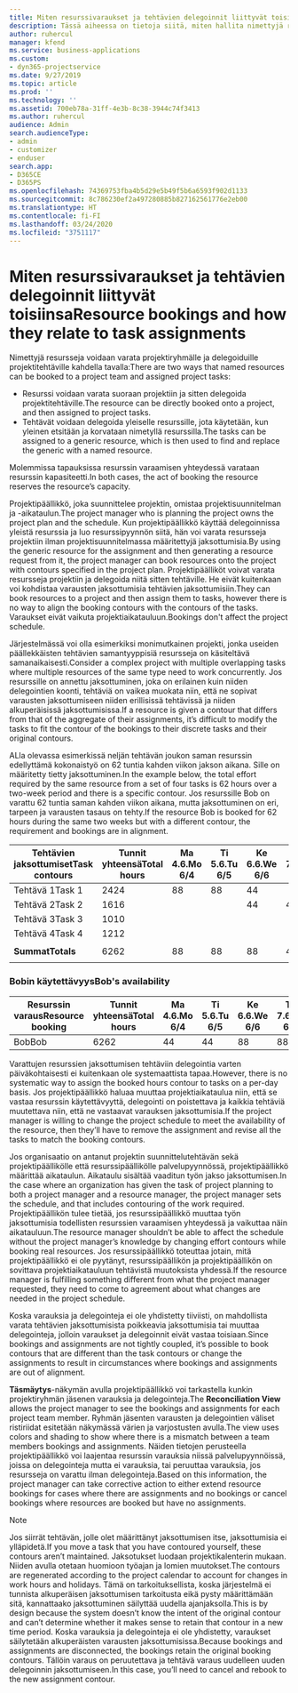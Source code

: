 ```yaml
---
title: Miten resurssivaraukset ja tehtävien delegoinnit liittyvät toisiinsa
description: Tässä aiheessa on tietoja siitä, miten hallita nimettyjä resursseja, resurssien varauksia ja resurssien delegointeja ja siitä, miten ne liittyvät toisiinsa.
author: ruhercul
manager: kfend
ms.service: business-applications
ms.custom:
- dyn365-projectservice
ms.date: 9/27/2019
ms.topic: article
ms.prod: ''
ms.technology: ''
ms.assetid: 700eb78a-31ff-4e3b-8c38-3944c74f3413
ms.author: ruhercul
audience: Admin
search.audienceType:
- admin
- customizer
- enduser
search.app:
- D365CE
- D365PS
ms.openlocfilehash: 74369753fba4b5d29e5b49f5b6a6593f902d1133
ms.sourcegitcommit: 8c786230ef2a497280885b827162561776e2eb00
ms.translationtype: HT
ms.contentlocale: fi-FI
ms.lasthandoff: 03/24/2020
ms.locfileid: "3751117"
---
```

# <a name="resource-bookings-and-how-they-relate-to-task-assignments"></a><span data-ttu-id="77407-103">Miten resurssivaraukset ja tehtävien delegoinnit liittyvät toisiinsa</span><span class="sxs-lookup"><span data-stu-id="77407-103">Resource bookings and how they relate to task assignments</span></span>


<span data-ttu-id="77407-104">Nimettyjä resursseja voidaan varata projektiryhmälle ja delegoiduille projektitehtäville kahdella tavalla:</span><span class="sxs-lookup"><span data-stu-id="77407-104">There are two ways that named resources can be booked to a project team and assigned project tasks:</span></span>

- <span data-ttu-id="77407-105">Resurssi voidaan varata suoraan projektiin ja sitten delegoida projektitehtäville.</span><span class="sxs-lookup"><span data-stu-id="77407-105">The resource can be directly booked onto a project, and then assigned to project tasks.</span></span>
- <span data-ttu-id="77407-106">Tehtävät voidaan delegoida yleiselle resurssille, jota käytetään, kun yleinen etsitään ja korvataan nimetyllä resurssilla.</span><span class="sxs-lookup"><span data-stu-id="77407-106">The tasks can be assigned to a generic resource, which is then used to find and replace the generic with a named resource.</span></span> 

<span data-ttu-id="77407-107">Molemmissa tapauksissa resurssin varaamisen yhteydessä varataan resurssin kapasiteetti.</span><span class="sxs-lookup"><span data-stu-id="77407-107">In both cases, the act of booking the resource reserves the resource’s capacity.</span></span>

<span data-ttu-id="77407-108">Projektipäällikkö, joka suunnittelee projektin, omistaa projektisuunnitelman ja -aikataulun.</span><span class="sxs-lookup"><span data-stu-id="77407-108">The project manager who is planning the project owns the project plan and the schedule.</span></span> <span data-ttu-id="77407-109">Kun projektipäällikkö käyttää delegoinnissa yleistä resurssia ja luo resurssipyynnön siitä, hän voi varata resursseja projektiin ilman projektisuunnitelmassa määritettyjä jaksottumisia.</span><span class="sxs-lookup"><span data-stu-id="77407-109">By using the generic resource for the assignment and then generating a resource request from it, the project manager can book resources onto the project with contours specified in the project plan.</span></span> <span data-ttu-id="77407-110">Projektipäälliköt voivat varata resursseja projektiin ja delegoida niitä sitten tehtäville. He eivät kuitenkaan voi kohdistaa varausten jaksottumisia tehtävien jaksottumisiin.</span><span class="sxs-lookup"><span data-stu-id="77407-110">They can book resources to a project and then assign them to tasks, however there is no way to align the booking contours with the contours of the tasks.</span></span> <span data-ttu-id="77407-111">Varaukset eivät vaikuta projektiaikatauluun.</span><span class="sxs-lookup"><span data-stu-id="77407-111">Bookings don't affect the project schedule.</span></span>

<span data-ttu-id="77407-112">Järjestelmässä voi olla esimerkiksi monimutkainen projekti, jonka useiden päällekkäisten tehtävien samantyyppisiä resursseja on käsiteltävä samanaikaisesti.</span><span class="sxs-lookup"><span data-stu-id="77407-112">Consider a complex project with multiple overlapping tasks where multiple resources of the same type need to work concurrently.</span></span> <span data-ttu-id="77407-113">Jos resurssille on annettu jaksottuminen, joka on erilainen kuin niiden delegointien koonti, tehtäviä on vaikea muokata niin, että ne sopivat varausten jaksottumiseen niiden erillisissä tehtävissä ja niiden alkuperäisissä jaksottumisissa.</span><span class="sxs-lookup"><span data-stu-id="77407-113">If a resource is given a contour that differs from that of the aggregate of their assignments, it’s difficult to modify the tasks to fit the contour of the bookings to their discrete tasks and their original contours.</span></span>

<span data-ttu-id="77407-114">ALla olevassa esimerkissä neljän tehtävän joukon saman resurssin edellyttämä kokonaistyö on 62 tuntia kahden viikon jakson aikana. Sille on määritetty tietty jaksottuminen.</span><span class="sxs-lookup"><span data-stu-id="77407-114">In the example below, the total effort required by the same resource from a set of four tasks is 62 hours over a two-week period and there is a specific contour.</span></span> <span data-ttu-id="77407-115">Jos resurssille Bob on varattu 62 tuntia saman kahden viikon aikana, mutta jaksottuminen on eri, tarpeen ja varausten tasaus on tehty.</span><span class="sxs-lookup"><span data-stu-id="77407-115">If the resource Bob is booked for 62 hours during the same two weeks but with a different contour, the requirement and bookings are in alignment.</span></span>

| <span data-ttu-id="77407-116">**Tehtävien jaksottumiset**</span><span class="sxs-lookup"><span data-stu-id="77407-116">**Task contours**</span></span>    | <span data-ttu-id="77407-117">**Tunnit yhteensä**</span><span class="sxs-lookup"><span data-stu-id="77407-117">**Total hours**</span></span> | <span data-ttu-id="77407-118">Ma 4.6.</span><span class="sxs-lookup"><span data-stu-id="77407-118">Mo 6/4</span></span> | <span data-ttu-id="77407-119">Ti 5.6.</span><span class="sxs-lookup"><span data-stu-id="77407-119">Tu 6/5</span></span> | <span data-ttu-id="77407-120">Ke 6.6.</span><span class="sxs-lookup"><span data-stu-id="77407-120">We 6/6</span></span> | <span data-ttu-id="77407-121">To 7.6.</span><span class="sxs-lookup"><span data-stu-id="77407-121">Th 6/7</span></span> | <span data-ttu-id="77407-122">Pe 8.6.</span><span class="sxs-lookup"><span data-stu-id="77407-122">Fr 6/8</span></span> | <span data-ttu-id="77407-123">La 9.6.</span><span class="sxs-lookup"><span data-stu-id="77407-123">Sa 6/9</span></span> | <span data-ttu-id="77407-124">Su 10.6.</span><span class="sxs-lookup"><span data-stu-id="77407-124">Su 6/10</span></span> | <span data-ttu-id="77407-125">Ma 11.6.</span><span class="sxs-lookup"><span data-stu-id="77407-125">Mo 6/11</span></span> | <span data-ttu-id="77407-126">Ti 12.6.</span><span class="sxs-lookup"><span data-stu-id="77407-126">Tu 6/12</span></span> | <span data-ttu-id="77407-127">Ke 13.6.</span><span class="sxs-lookup"><span data-stu-id="77407-127">We 6/13</span></span> | <span data-ttu-id="77407-128">To 14.6.</span><span class="sxs-lookup"><span data-stu-id="77407-128">Th 6/14</span></span> | <span data-ttu-id="77407-129">Pe 15.6.</span><span class="sxs-lookup"><span data-stu-id="77407-129">Fr 6/15</span></span> |
|----------------------|-----------------|--------|--------|--------|--------|--------|--------|---------|---------|---------|---------|---------|---------|
| <span data-ttu-id="77407-130">Tehtävä 1</span><span class="sxs-lookup"><span data-stu-id="77407-130">Task 1</span></span>               | <span data-ttu-id="77407-131">24</span><span class="sxs-lookup"><span data-stu-id="77407-131">24</span></span>              | <span data-ttu-id="77407-132">8</span><span class="sxs-lookup"><span data-stu-id="77407-132">8</span></span>      | <span data-ttu-id="77407-133">8</span><span class="sxs-lookup"><span data-stu-id="77407-133">8</span></span>      | <span data-ttu-id="77407-134">4</span><span class="sxs-lookup"><span data-stu-id="77407-134">4</span></span>      |        |        |        |         |         |         | <span data-ttu-id="77407-135">4</span><span class="sxs-lookup"><span data-stu-id="77407-135">4</span></span>       |         |         |
| <span data-ttu-id="77407-136">Tehtävä 2</span><span class="sxs-lookup"><span data-stu-id="77407-136">Task 2</span></span>               | <span data-ttu-id="77407-137">16</span><span class="sxs-lookup"><span data-stu-id="77407-137">16</span></span>              |        |        | <span data-ttu-id="77407-138">4</span><span class="sxs-lookup"><span data-stu-id="77407-138">4</span></span>      | <span data-ttu-id="77407-139">4</span><span class="sxs-lookup"><span data-stu-id="77407-139">4</span></span>      |        |        |         | <span data-ttu-id="77407-140">8</span><span class="sxs-lookup"><span data-stu-id="77407-140">8</span></span>       |         |         |         |         |
| <span data-ttu-id="77407-141">Tehtävä 3</span><span class="sxs-lookup"><span data-stu-id="77407-141">Task 3</span></span>               | <span data-ttu-id="77407-142">10</span><span class="sxs-lookup"><span data-stu-id="77407-142">10</span></span>              |        |        |        |        | <span data-ttu-id="77407-143">4</span><span class="sxs-lookup"><span data-stu-id="77407-143">4</span></span>      |        |         |         | <span data-ttu-id="77407-144">4</span><span class="sxs-lookup"><span data-stu-id="77407-144">4</span></span>       |         | <span data-ttu-id="77407-145">2</span><span class="sxs-lookup"><span data-stu-id="77407-145">2</span></span>       |         |
| <span data-ttu-id="77407-146">Tehtävä 4</span><span class="sxs-lookup"><span data-stu-id="77407-146">Task 4</span></span>               | <span data-ttu-id="77407-147">12</span><span class="sxs-lookup"><span data-stu-id="77407-147">12</span></span>              |        |        |        |        |        |        |         |         |         | <span data-ttu-id="77407-148">4</span><span class="sxs-lookup"><span data-stu-id="77407-148">4</span></span>       |         | <span data-ttu-id="77407-149">8</span><span class="sxs-lookup"><span data-stu-id="77407-149">8</span></span>       |
|                      |                 |        |        |        |        |        |        |         |         |         |         |         |         |
| <span data-ttu-id="77407-150">**Summat**</span><span class="sxs-lookup"><span data-stu-id="77407-150">**Totals**</span></span>           | <span data-ttu-id="77407-151">62</span><span class="sxs-lookup"><span data-stu-id="77407-151">62</span></span>              | <span data-ttu-id="77407-152">8</span><span class="sxs-lookup"><span data-stu-id="77407-152">8</span></span>      | <span data-ttu-id="77407-153">8</span><span class="sxs-lookup"><span data-stu-id="77407-153">8</span></span>      | <span data-ttu-id="77407-154">8</span><span class="sxs-lookup"><span data-stu-id="77407-154">8</span></span>      | <span data-ttu-id="77407-155">4</span><span class="sxs-lookup"><span data-stu-id="77407-155">4</span></span>      | <span data-ttu-id="77407-156">4</span><span class="sxs-lookup"><span data-stu-id="77407-156">4</span></span>      |        |         | <span data-ttu-id="77407-157">8</span><span class="sxs-lookup"><span data-stu-id="77407-157">8</span></span>       | <span data-ttu-id="77407-158">4</span><span class="sxs-lookup"><span data-stu-id="77407-158">4</span></span>       | <span data-ttu-id="77407-159">8</span><span class="sxs-lookup"><span data-stu-id="77407-159">8</span></span>       | <span data-ttu-id="77407-160">2</span><span class="sxs-lookup"><span data-stu-id="77407-160">2</span></span>       | <span data-ttu-id="77407-161">8</span><span class="sxs-lookup"><span data-stu-id="77407-161">8</span></span>       |
|                      |                 |        |        |        |        |        |        |         |         |         |         |

### <a name="bobs-availability"></a><span data-ttu-id="77407-162">Bobin käytettävyys</span><span class="sxs-lookup"><span data-stu-id="77407-162">Bob's availability</span></span>
| <span data-ttu-id="77407-163">**Resurssin varaus**</span><span class="sxs-lookup"><span data-stu-id="77407-163">**Resource   booking**</span></span> | <span data-ttu-id="77407-164">**Tunnit yhteensä**</span><span class="sxs-lookup"><span data-stu-id="77407-164">**Total hours**</span></span> | <span data-ttu-id="77407-165">Ma 4.6.</span><span class="sxs-lookup"><span data-stu-id="77407-165">Mo 6/4</span></span> | <span data-ttu-id="77407-166">Ti 5.6.</span><span class="sxs-lookup"><span data-stu-id="77407-166">Tu 6/5</span></span> | <span data-ttu-id="77407-167">Ke 6.6.</span><span class="sxs-lookup"><span data-stu-id="77407-167">We 6/6</span></span> | <span data-ttu-id="77407-168">To 7.6.</span><span class="sxs-lookup"><span data-stu-id="77407-168">Th 6/7</span></span> | <span data-ttu-id="77407-169">Pe 8.6.</span><span class="sxs-lookup"><span data-stu-id="77407-169">Fr 6/8</span></span> | <span data-ttu-id="77407-170">La 9.6.</span><span class="sxs-lookup"><span data-stu-id="77407-170">Sa 6/9</span></span> | <span data-ttu-id="77407-171">Su 10.6.</span><span class="sxs-lookup"><span data-stu-id="77407-171">Su 6/10</span></span> | <span data-ttu-id="77407-172">Ma 11.6.</span><span class="sxs-lookup"><span data-stu-id="77407-172">Mo 6/11</span></span> | <span data-ttu-id="77407-173">Ti 12.6.</span><span class="sxs-lookup"><span data-stu-id="77407-173">Tu 6/12</span></span> | <span data-ttu-id="77407-174">Ke 13.6.</span><span class="sxs-lookup"><span data-stu-id="77407-174">We 6/13</span></span> | <span data-ttu-id="77407-175">To 14.6.</span><span class="sxs-lookup"><span data-stu-id="77407-175">Th 6/14</span></span> | <span data-ttu-id="77407-176">Pe 15.6.</span><span class="sxs-lookup"><span data-stu-id="77407-176">Fr 6/15</span></span> |
|------------------------|-----------------|--------|--------|--------|--------|--------|--------|---------|---------|---------|---------|---------|---------|
| <span data-ttu-id="77407-177">Bob</span><span class="sxs-lookup"><span data-stu-id="77407-177">Bob</span></span>                    | <span data-ttu-id="77407-178">62</span><span class="sxs-lookup"><span data-stu-id="77407-178">62</span></span>              | <span data-ttu-id="77407-179">4</span><span class="sxs-lookup"><span data-stu-id="77407-179">4</span></span>      | <span data-ttu-id="77407-180">4</span><span class="sxs-lookup"><span data-stu-id="77407-180">4</span></span>      | <span data-ttu-id="77407-181">8</span><span class="sxs-lookup"><span data-stu-id="77407-181">8</span></span>      | <span data-ttu-id="77407-182">8</span><span class="sxs-lookup"><span data-stu-id="77407-182">8</span></span>      | <span data-ttu-id="77407-183">8</span><span class="sxs-lookup"><span data-stu-id="77407-183">8</span></span>      |        |         | <span data-ttu-id="77407-184">4</span><span class="sxs-lookup"><span data-stu-id="77407-184">4</span></span>       | <span data-ttu-id="77407-185">4</span><span class="sxs-lookup"><span data-stu-id="77407-185">4</span></span>       | <span data-ttu-id="77407-186">8</span><span class="sxs-lookup"><span data-stu-id="77407-186">8</span></span>       | <span data-ttu-id="77407-187">8</span><span class="sxs-lookup"><span data-stu-id="77407-187">8</span></span>       | <span data-ttu-id="77407-188">6</span><span class="sxs-lookup"><span data-stu-id="77407-188">6</span></span>       |

<span data-ttu-id="77407-189">Varattujen resurssien jaksottumisen tehtäviin delegointia varten päiväkohtaisesti ei kuitenkaan ole systemaattista tapaa.</span><span class="sxs-lookup"><span data-stu-id="77407-189">However, there is no systematic way to assign the booked hours contour to tasks on a per-day basis.</span></span> <span data-ttu-id="77407-190">Jos projektipäällikkö haluaa muuttaa projektiaikataulua niin, että se vastaa resurssin käytettävyyttä, delegointi on poistettava ja kaikkia tehtäviä muutettava niin, että ne vastaavat varauksen jaksottumisia.</span><span class="sxs-lookup"><span data-stu-id="77407-190">If the project manager is willing to change the project schedule to meet the availability of the resource, then they’ll have to remove the assignment and revise all the tasks to match the booking contours.</span></span>

<span data-ttu-id="77407-191">Jos organisaatio on antanut projektin suunnittelutehtävän sekä projektipäällikölle että resurssipäällikölle palvelupyynnössä, projektipäällikkö määrittää aikataulun. Aikataulu sisältää vaaditun työn jakso jaksottumisen.</span><span class="sxs-lookup"><span data-stu-id="77407-191">In the case where an organization has given the task of project planning to both a project manager and a resource manager, the project manager sets the schedule, and that includes contouring of the work required.</span></span> <span data-ttu-id="77407-192">Projektipäällikön tulee tietää, jos resurssipäällikkö muuttaa työn jaksottumisia todellisten resurssien varaamisen yhteydessä ja vaikuttaa näin aikatauluun.</span><span class="sxs-lookup"><span data-stu-id="77407-192">The resource manager shouldn’t be able to affect the schedule without the project manager’s knowledge by changing effort contours while booking real resources.</span></span> <span data-ttu-id="77407-193">Jos resurssipäällikkö toteuttaa jotain, mitä projektipäällikkö ei ole pyytänyt, resurssipäällikön ja projektipäällikön on sovittava projektiaikatauluun tehtävistä muutoksista yhdessä.</span><span class="sxs-lookup"><span data-stu-id="77407-193">If the resource manager is fulfilling something different from what the project manager requested, they need to come to agreement about what changes are needed in the project schedule.</span></span>

<span data-ttu-id="77407-194">Koska varauksia ja delegointeja ei ole yhdistetty tiiviisti, on mahdollista varata tehtävien jaksottumisista poikkeavia jaksottumisia tai muuttaa delegointeja, jolloin varaukset ja delegoinnit eivät vastaa toisiaan.</span><span class="sxs-lookup"><span data-stu-id="77407-194">Since bookings and assignments are not tightly coupled, it’s possible to book contours that are different than the task contours or change the assignments to result in circumstances where bookings and assignments are out of alignment.</span></span>

<span data-ttu-id="77407-195">**Täsmäytys**-näkymän avulla projektipäällikkö voi tarkastella kunkin projektiryhmän jäsenen varauksia ja delegointeja.</span><span class="sxs-lookup"><span data-stu-id="77407-195">The **Reconciliation View** allows the project manager to see the bookings and assignments for each project team member.</span></span> <span data-ttu-id="77407-196">Ryhmän jäsenten varausten ja delegointien väliset ristiriidat esitetään näkymässä värien ja varjostusten avulla.</span><span class="sxs-lookup"><span data-stu-id="77407-196">The view uses colors and shading to show where there is a mismatch between a team members bookings and assignments.</span></span> <span data-ttu-id="77407-197">Näiden tietojen perusteella projektipäällikkö voi laajentaa resurssin varauksia niissä palvelupyynnöissä, joissa on delegointeja mutta ei varauksia, tai peruuttaa varauksia, jos resursseja on varattu ilman delegointeja.</span><span class="sxs-lookup"><span data-stu-id="77407-197">Based on this information, the project manager can take corrective action to either extend resource bookings for cases where there are assignments and no bookings or cancel bookings where resources are booked but have no assignments.</span></span>

> [!NOTE]
> <span data-ttu-id="77407-198">Jos siirrät tehtävän, jolle olet määrittänyt jaksottumisen itse, jaksottumisia ei ylläpidetä.</span><span class="sxs-lookup"><span data-stu-id="77407-198">If you move a task that you have contoured yourself, these contours aren’t maintained.</span></span> <span data-ttu-id="77407-199">Jaksotukset luodaan projektikalenterin mukaan. Niiden avulla otetaan huomioon työajan ja lomien muutokset.</span><span class="sxs-lookup"><span data-stu-id="77407-199">The contours are regenerated according to the project calendar to account for changes in work hours and holidays.</span></span> <span data-ttu-id="77407-200">Tämä on tarkoituksellista, koska järjestelmä ei tunnista alkuperäisen jaksottumisen tarkoitusta eikä pysty määrittämään sitä, kannattaako jaksottuminen säilyttää uudella ajanjaksolla.</span><span class="sxs-lookup"><span data-stu-id="77407-200">This is by design because the system doesn’t know the intent of the original contour and can’t determine whether it makes sense to retain that contour in a new time period.</span></span> <span data-ttu-id="77407-201">Koska varauksia ja delegointeja ei ole yhdistetty, varaukset säilytetään alkuperäisten varausten jaksottumisissa.</span><span class="sxs-lookup"><span data-stu-id="77407-201">Because bookings and assignments are disconnected, the bookings retain the original booking contours.</span></span> <span data-ttu-id="77407-202">Tällöin varaus on peruutettava ja tehtävä varaus uudelleen uuden delegoinnin jaksottumiseen.</span><span class="sxs-lookup"><span data-stu-id="77407-202">In this case, you’ll need to cancel and rebook to the new assignment contour.</span></span>

